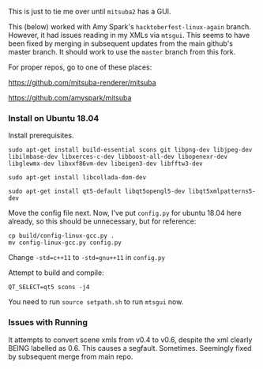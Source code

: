 
This is just to tie me over until `mitsuba2` has a GUI.

This (below) worked with Amy Spark's `hacktoberfest-linux-again` branch.
However, it had issues reading in my XMLs via `mtsgui`.
This seems to have been fixed by merging in subsequent updates from the main github's master branch.
It should work to use the `master` branch from this fork.

For proper repos, go to one of these places:

https://github.com/mitsuba-renderer/mitsuba

https://github.com/amyspark/mitsuba


### Install on Ubuntu 18.04

Install prerequisites.

```
sudo apt-get install build-essential scons git libpng-dev libjpeg-dev libilmbase-dev libxerces-c-dev libboost-all-dev libopenexr-dev libglewmx-dev libxxf86vm-dev libeigen3-dev libfftw3-dev
```

```
sudo apt-get install libcollada-dom-dev
```

```
sudo apt-get install qt5-default libqt5opengl5-dev libqt5xmlpatterns5-dev
```

Move the config file next.
Now, I've put `config.py` for ubuntu 18.04 here already, so this should be unnecessary, but for reference:

```
cp build/config-linux-gcc.py .
mv config-linux-gcc.py config.py
```

Change `-std=c++11` to `-std=gnu++11` in `config.py`

Attempt to build and compile:

`QT_SELECT=qt5 scons -j4`

You need to run `source setpath.sh` to run `mtsgui` now.

### Issues with Running

It attempts to convert scene xmls from v0.4 to v0.6, despite the xml clearly BEING labelled as 0.6.
This causes a segfault. Sometimes. Seemingly fixed by subsequent merge from main repo.
 
